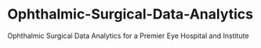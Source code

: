 # Ophthalmic-Surgical-Data-Analytics
Ophthalmic Surgical Data Analytics for a Premier Eye Hospital and Institute
